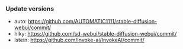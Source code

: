 <!--

Have you created an issue before opening a merge request???

https://github.com/AbdBarho/stable-diffusion-webui-docker#contributing

Please create one so we can discuss it, I don't want your effort to go to waste.

-->





### Update versions

- auto: https://github.com/AUTOMATIC1111/stable-diffusion-webui/commit/
- hlky: https://github.com/sd-webui/stable-diffusion-webui/commit/
- lstein: https://github.com/invoke-ai/InvokeAI/commit/
